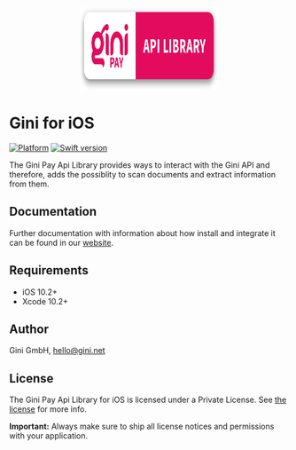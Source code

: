 <p align="center">
<img src="./Documentation/jazzy-theme/assets/img/repo-logo.png" width="250" height="150">
</p>

# Gini for iOS

[![Platform](https://img.shields.io/badge/platform-iOS-lightgrey.svg)]()
[![Swift version](https://img.shields.io/badge/swift-5.0-orange.svg)]()


The Gini Pay Api Library provides ways to interact with the Gini API and therefore, adds the possiblity to scan documents and extract information from them.

## Documentation

Further documentation with information about how install and integrate it can be found in our [website](http://developer.gini.net/gini-ios/docs/).

## Requirements

- iOS 10.2+
- Xcode 10.2+

## Author

Gini GmbH, hello@gini.net

## License

The Gini Pay Api Library for iOS is licensed under a Private License. See [the license](http://developer.gini.net/gini-ios/docs/license.html) for more info.

**Important:** Always make sure to ship all license notices and permissions with your application.
